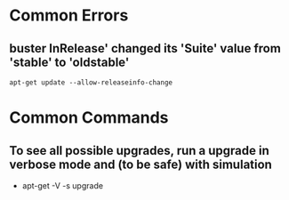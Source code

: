 # Common Errors
## buster InRelease' changed its 'Suite' value from 'stable' to 'oldstable'
```
apt-get update --allow-releaseinfo-change
```

# Common Commands
## To see all possible upgrades, run a upgrade in verbose mode and (to be safe) with simulation
* apt-get -V -s upgrade